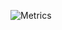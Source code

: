 ![Metrics](https://metrics.lecoq.io/stephanBerger?template=terminal&base.header=0&languages=1&stars=1&pagespeed=1&isocalendar=1&languages.ignored=html%2Ccss&pagespeed.detailed=true&pagespeed.screenshot=false&isocalendar.duration=half-year&stars.limit=4&config.timezone=Europe%2FParis)
